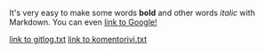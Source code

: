 It's very easy to make some words **bold** and other words 
*italic* with Markdown. You can even 
[link to Google!](http://google.com)

[link to gitlog.txt](https://github.com/JPGonzo/ot-harjoitustyo/blob/master/laskarit/viikko1/gitlog.txt)
[link to komentorivi.txt](https://github.com/JPGonzo/ot-harjoitustyo/blob/master/laskarit/viikko1/komentorivi.txt)

